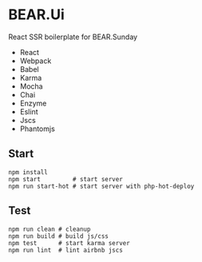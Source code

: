 # BEAR.Ui

React SSR boilerplate for BEAR.Sunday

 * React
 * Webpack
 * Babel
 * Karma
 * Mocha
 * Chai
 * Enzyme
 * Eslint
 * Jscs
 * Phantomjs
 
## Start

```
npm install
npm start         # start server
npm run start-hot # start server with php-hot-deploy
```

## Test

```
npm run clean # cleanup
npm run build # build js/css
npm test      # start karma server
npm run lint  # lint airbnb jscs
```
